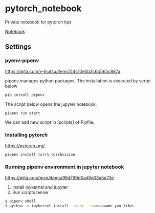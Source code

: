 # pytorch_notebook
Private notebook for pytorch tips

[Notebook](https://nbviewer.jupyter.org/github/ugo-nama-kun/pytorch_notebook/blob/master/notebook.ipynb)

## Settings

### pyenv-pipenv
https://qiita.com/y-tsutsu/items/54c10e0b2c6b565c887a

pipenv manages python packages. The installation is executed by script below
```bash
pip install pipenv
```

The script below opens the jupyter notebook.
```bash
pipenv run start
```

We can add new script in [scripts] of Pipfile.

### Installing pytorch
https://pytorch.org/

```bash
pipenv install torch torchvision
```

### Running pipenv environment in jupyter notebook
https://qiita.com/mzn/items/99d769d0ad9d03a5d73e
1. Install ipykernel and jupyter
2. Run scripts below
```bash
$ pipenv shell
$ python -m ipykernel install --user --name=<name you like>
```
